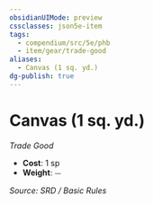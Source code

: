 ```yaml
---
obsidianUIMode: preview
cssclasses: json5e-item
tags:
  - compendium/src/5e/phb
  - item/gear/trade-good
aliases:
  - Canvas (1 sq. yd.)
dg-publish: true
---
```

# Canvas (1 sq. yd.)
*Trade Good*  

- **Cost**: 1 sp
- **Weight**: ⏤

*Source: SRD / Basic Rules*